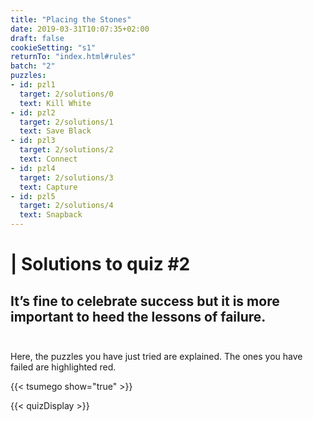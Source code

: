 ```yaml
---
title: "Placing the Stones"
date: 2019-03-31T10:07:35+02:00
draft: false
cookieSetting: "s1"
returnTo: "index.html#rules"
batch: "2"
puzzles:
- id: pzl1
  target: 2/solutions/0
  text: Kill White
- id: pzl2
  target: 2/solutions/1
  text: Save Black
- id: pzl3
  target: 2/solutions/2
  text: Connect
- id: pzl4
  target: 2/solutions/3
  text: Capture
- id: pzl5
  target: 2/solutions/4
  text: Snapback
---
```


# | Solutions to quiz #2
## It’s fine to celebrate success but it is more important to heed the lessons of failure.<br><br> 

Here, the puzzles you have just tried are explained. The ones you have failed are highlighted red.

{{< tsumego show="true" >}}

{{< quizDisplay >}}